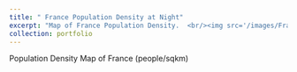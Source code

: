 ```yaml
---
title: " France Population Density at Night"
excerpt: "Map of France Population Density.  <br/><img src='/images/France at night.png>"
collection: portfolio
---
```


Population Density Map of France (people/sqkm) 
